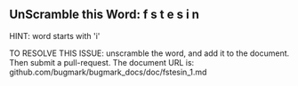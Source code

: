 UnScramble this Word: f s t e s i n
----------

HINT: word starts with 'i'



TO RESOLVE THIS ISSUE: unscramble the word, and add it to the document. Then submit a pull-request.  The document URL is: 
github.com/bugmark/bugmark_docs/doc/fstesin_1.md
